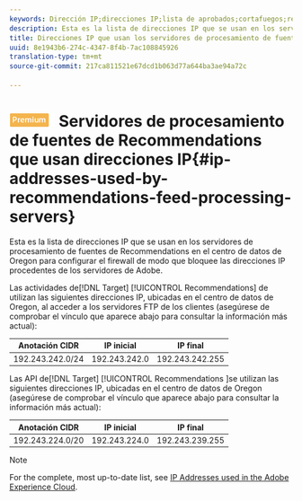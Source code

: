 ```yaml
---
keywords: Dirección IP;direcciones IP;lista de aprobados;cortafuegos;recomendaciones;fuente;servidores;adobe experience cloud;Recommendations
description: Esta es la lista de direcciones IP que se usan en los servidores de procesamiento de fuentes de Recommendations en el centro de datos de Oregon para configurar el firewall de modo que bloquee las direcciones IP procedentes de los servidores de Adobe.
title: Direcciones IP que usan los servidores de procesamiento de fuentes de Recommendations
uuid: 8e1943b6-274c-4347-8f4b-7ac108845926
translation-type: tm+mt
source-git-commit: 217ca811521e67dcd1b063d77a644ba3ae94a72c

---
```



# ![PREMIUM](/help/assets/premium.png) Servidores de procesamiento de fuentes de Recommendations que usan direcciones IP{#ip-addresses-used-by-recommendations-feed-processing-servers}

Esta es la lista de direcciones IP que se usan en los servidores de procesamiento de fuentes de Recommendations en el centro de datos de Oregon para configurar el firewall de modo que bloquee las direcciones IP procedentes de los servidores de Adobe.

Las actividades de[!DNL Target] [!UICONTROL Recommendations] de utilizan las siguientes direcciones IP, ubicadas en el centro de datos de Oregon, al acceder a los servidores FTP de los clientes (asegúrese de comprobar el vínculo que aparece abajo para consultar la información más actual):

| Anotación CIDR | IP inicial | IP final |
|---|---|---|
| 192.243.242.0/24 | 192.243.242.0 | 192.243.242.255 |

Las API de[!DNL Target] [!UICONTROL Recommendations ]se utilizan las siguientes direcciones IP, ubicadas en el centro de datos de Oregon (asegúrese de comprobar el vínculo que aparece abajo para consultar la información más actual):

| Anotación CIDR | IP inicial | IP final |
|---|---|---|
| 192.243.224.0/20 | 192.243.224.0 | 192.243.239.255 |

>[!NOTE]
>
>For the complete, most up-to-date list, see [IP Addresses used in the Adobe Experience Cloud](https://helpx.adobe.com/analytics/kb/adobe-ip-addresses.html).

